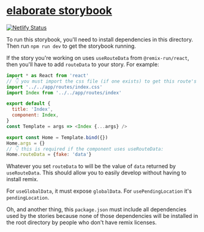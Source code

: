 # [elaborate storybook](https://elaborate.netlify.app)

[![Netlify Status](https://api.netlify.com/api/v1/badges/0810f882-30ea-4448-b202-7717e680ddce/deploy-status)](https://app.netlify.com/sites/elaborate/deploys)

To run this storybook, you'll need to install dependencies in this directory.
Then run `npm run dev` to get the storybook running.

If the story you're working on uses `useRouteData` from `@remix-run/react`, then
you'll have to add `routeData` to your story. For example:

```javascript
import * as React from 'react'
// 👇 you must import the css file (if one exists) to get this route's CSS loaded
import '../../app/routes/index.css'
import Index from '../../app/routes/index'

export default {
  title: 'Index',
  component: Index,
}
const Template = args => <Index {...args} />

export const Home = Template.bind({})
Home.args = {}
// 👇 this is required if the component uses useRouteData:
Home.routeData = {fake: 'data'}
```

Whatever you set `routeData` to will be the value of `data` returned by
`useRouteData`. This should allow you to easily develop without having to
install remix.

For `useGlobalData`, it must expose `globalData`. For `usePendingLocation` it's
`pendingLocation`.

Oh, and another thing, this `package.json` must include all dependencies used by
the stories because none of those dependencies will be installed in the root
directory by people who don't have remix licenses.
